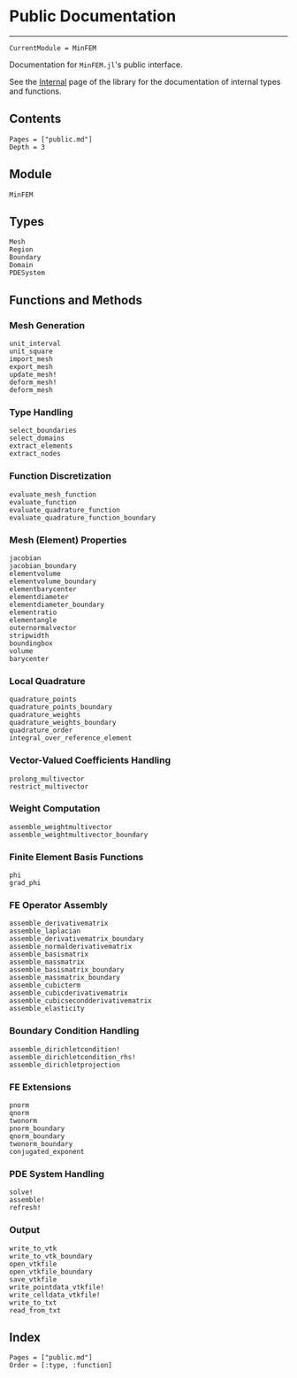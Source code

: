 # Public Documentation

---

```@meta
CurrentModule = MinFEM
```

Documentation for `MinFEM.jl`'s public interface.

See the [Internal](internal.md) page of the library for the documentation 
of internal types and functions.

## Contents

```@contents
Pages = ["public.md"]
Depth = 3
```

## Module
```@docs
MinFEM
```

## Types

```@docs
Mesh
Region
Boundary
Domain
PDESystem
```

## Functions and Methods

### Mesh Generation
```@docs
unit_interval
unit_square
import_mesh
export_mesh
update_mesh!
deform_mesh!
deform_mesh
```

### Type Handling
```@docs
select_boundaries
select_domains
extract_elements
extract_nodes
```

### Function Discretization
```@docs
evaluate_mesh_function
evaluate_function
evaluate_quadrature_function
evaluate_quadrature_function_boundary
```

### Mesh (Element) Properties
```@docs
jacobian
jacobian_boundary
elementvolume
elementvolume_boundary
elementbarycenter
elementdiameter
elementdiameter_boundary
elementratio
elementangle
outernormalvector
stripwidth
boundingbox
volume
barycenter
```

### Local Quadrature
```@docs
quadrature_points
quadrature_points_boundary
quadrature_weights
quadrature_weights_boundary
quadrature_order
integral_over_reference_element
```

### Vector-Valued Coefficients Handling
```@docs
prolong_multivector
restrict_multivector
```

### Weight Computation
```@docs
assemble_weightmultivector
assemble_weightmultivector_boundary
```

### Finite Element Basis Functions
```@docs
phi
grad_phi
```

### FE Operator Assembly
```@docs
assemble_derivativematrix
assemble_laplacian
assemble_derivativematrix_boundary
assemble_normalderivativematrix
assemble_basismatrix
assemble_massmatrix
assemble_basismatrix_boundary
assemble_massmatrix_boundary
assemble_cubicterm
assemble_cubicderivativematrix
assemble_cubicsecondderivativematrix
assemble_elasticity
```

### Boundary Condition Handling
```@docs
assemble_dirichletcondition!
assemble_dirichletcondition_rhs!
assemble_dirichletprojection
```

### FE Extensions
```@docs
pnorm
qnorm
twonorm
pnorm_boundary
qnorm_boundary
twonorm_boundary
conjugated_exponent
```

### PDE System Handling
```@docs
solve!
assemble!
refresh!
```

### Output
```@docs
write_to_vtk
write_to_vtk_boundary
open_vtkfile
open_vtkfile_boundary
save_vtkfile
write_pointdata_vtkfile!
write_celldata_vtkfile!
write_to_txt
read_from_txt
```

## Index

```@index
Pages = ["public.md"]
Order = [:type, :function]
```
